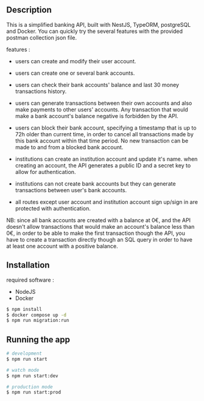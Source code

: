 ## Description

This is a simplified banking API, built with NestJS, TypeORM, postgreSQL and Docker.
You can quickly try the several features with the provided postman collection json file.

features :

- users can create and modify their user account.
- users can create one or several bank accounts.
- users can check their bank accounts' balance and last 30 money transactions history.
- users can generate transactions between their own accounts and also make payments to other users' accounts. Any transaction that would make a bank account's balance negative is forbidden by the API.
- users can block their bank account, specifying a timestamp that is up to 72h older than current time, in order to cancel all transactions made by this bank account within that time period. No new transaction can be made to and from a blocked bank account.

- institutions can create an institution account and update it's name. when creating an account, the API generates a public ID and a secret key to allow for authentication.
- institutions can not create bank accounts but they can generate transactions between user's bank accounts.

- all routes except user account and institution account sign up/sign in are protected with authentication.

NB: since all bank accounts are created with a balance at 0€, and the API doesn't allow transactions that would make an account's balance less than 0€, in order to be able to make the first transaction though the API, you have to create a transaction directly though an SQL query in order to have at least one account with a positive balance.

## Installation

required software :

- NodeJS
- Docker

```bash
$ npm install
$ docker compose up -d
$ npm run migration:run
```

## Running the app

```bash
# development
$ npm run start

# watch mode
$ npm run start:dev

# production mode
$ npm run start:prod
```
